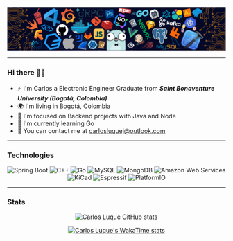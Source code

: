 <div align="center">
	<img src="/banner-github.png"/>
</div>

---
### Hi there 👋🏻

* ⚡ I'm Carlos a Electronic Engineer Graduate from ***Saint Bonaventure University (Bogotá, Colombia)***
* 🌍 I'm living in Bogotá, Colombia
* 🌱 I'm focused on Backend projects with Java and Node
* 🐹 I'm currently learning Go 
* 📧 You can contact me at [carlosluquej@outlook.com](mailto:carlosluquej@outlook.com)

---

### Technologies
<div align="center">
	<img height="100" width="100" src="https://cdn.simpleicons.org/springboot/6DB33F" alt="Spring Boot" title="Spring Boot"/>
	<img height="100" width="100" src="https://cdn.simpleicons.org/cplusplus/00599C" alt="C++" title="C++"/>
	<img height="100" width="100" src="https://cdn.simpleicons.org/go/00ADD8" alt="Go" title="Go"/>
	<img height="100" width="100" src="https://cdn.simpleicons.org/mysql/4479A1" alt="MySQL" title="MySQL"/>
	<img height="100" width="100" src="https://cdn.simpleicons.org/mongodb/47A248" alt="MongoDB" title="MongoDB"/>
	<img height="100" width="100" src="https://cdn.jsdelivr.net/gh/devicons/devicon@latest/icons/amazonwebservices/amazonwebservices-plain-wordmark.svg" alt="Amazon Web Services" title="Amazon Web Services"/>
	<img height="100" width="100" src="https://cdn.simpleicons.org/kicad/314CB0" alt="KiCad" title="KiCad"/>
	<img height="100" width="100" src="https://cdn.simpleicons.org/espressif/E7352C" alt="Espressif" title="Espressif"/>
	<img height="100" width="100" src="https://cdn.simpleicons.org/platformio/F5822A" alt="PlatformIO" title="PlatformIO"/>
</div>

---

### Stats
<div align=center>
  
  ![Carlos Luque GitHub stats](https://github-readme-stats.vercel.app/api?username=carlosluquec&show_icons=true&rank_icon=github&hide=stars,issues&theme=algolia&hide_border=true&include_all_commits=true) 


[![Carlos Luque's WakaTime stats](https://github-readme-stats.vercel.app/api/wakatime?username=carlosluquec&theme=algolia&hide_border=true&layout=default)](https://github.com/anuraghazra/github-readme-stats)


</div>
